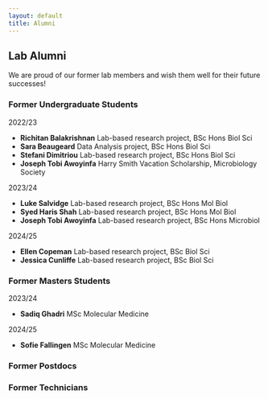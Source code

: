 ```yaml
---
layout: default
title: Alumni
---
```


## Lab Alumni

We are proud of our former lab members and wish them well for their future successes!

### Former Undergraduate Students
2022/23
- **Richitan Balakrishnan** Lab-based research project, BSc Hons Biol Sci
- **Sara Beaugeard** Data Analysis project, BSc Hons Biol Sci
- **Stefani Dimitriou** Lab-based research project, BSc Hons Biol Sci
- **Joseph Tobi Awoyinfa** Harry Smith Vacation Scholarship, Microbiology Society

2023/24
- **Luke Salvidge** Lab-based research project, BSc Hons Mol Biol
- **Syed Haris Shah** Lab-based research project, BSc Hons Mol Biol
- **Joseph Tobi Awoyinfa** Lab-based research project, BSc Hons Microbiol

2024/25
- **Ellen Copeman** Lab-based research project, BSc Biol Sci
- **Jessica Cunliffe** Lab-based research project, BSc Biol Sci

### Former Masters Students
2023/24
- **Sadiq Ghadri** MSc Molecular Medicine

2024/25
- **Sofie Fallingen** MSc Molecular Medicine

### Former Postdocs

### Former Technicians
